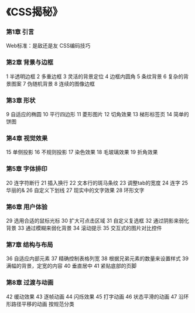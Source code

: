 # 《CSS揭秘》

### 第1章 引言

Web标准：是敌还是友
CSS编码技巧

### 第2章 背景与边框

1 半透明边框
2 多重边框
3 灵活的背景定位
4 边框内圆角
5 条纹背景
6 复杂的背景图案
7 伪随机背景
8 连续的图像边框

### 第3章 形状

9 自适应的椭圆
10 平行四边形
11 菱形图片
12 切角效果
13 梯形标签页
14 简单的饼图

### 第4章 视觉效果

15 单侧投影
16 不规则投影
17 染色效果
18 毛玻璃效果
19 折角效果

### 第5章 字体排印

20 连字符断行
21 插入换行
22 文本行的斑马条纹
23 调整tab的宽度
24 连字
25 华丽的&
26 自定义下划线
27 现实中的文字效果
28 环形文字

### 第6章 用户体验

29 选用合适的鼠标光标
30 扩大可点击区域
31 自定义复选框
32 通过阴影来弱化背景
33 通过模糊来弱化背景
34 滚动提示
35 交互式的图片对比控件

### 第7章 结构与布局

36 自适应内部元素
37 精确控制表格列宽
38 根据兄弟元素的数量来设置样式
39 满幅的背景，定宽的内容
40 垂直居中
41 紧贴底部的页脚

### 第8章 过渡与动画

42 缓动效果
43 逐帧动画
44 闪烁效果
45 打字动画
46 状态平滑的动画
47 沿环形路径平移的动画
按规范分类